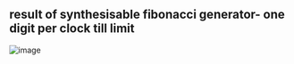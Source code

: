 ## result of synthesisable fibonacci generator- one digit per clock till limit
![image](https://github.com/user-attachments/assets/0f17c4e9-ed4f-4bab-ae04-7179407ab39c)
